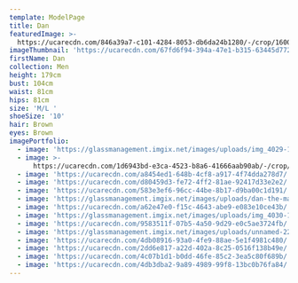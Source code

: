 ```yaml
---
template: ModelPage
title: Dan
featuredImage: >-
  https://ucarecdn.com/846a39a7-c101-4284-8053-db6da24b1280/-/crop/1600x446/0,0/-/preview/
imageThumbnail: 'https://ucarecdn.com/67fd6f94-394a-47e1-b315-63445d772588/'
firstName: Dan
collection: Men
height: 179cm
bust: 104cm
waist: 81cm
hips: 81cm
size: 'M/L '
shoeSize: '10'
hair: Brown
eyes: Brown
imagePortfolio:
  - image: 'https://glassmanagement.imgix.net/images/uploads/img_4029-1-.jpg'
  - image: >-
      https://ucarecdn.com/1d6943bd-e3ca-4523-b8a6-41666aab90ab/-/crop/745x500/417,0/-/preview/
  - image: 'https://ucarecdn.com/a8454ed1-648b-4cf8-a917-4f74dda278d7/'
  - image: 'https://ucarecdn.com/d80459d3-fe72-4ff2-81ae-92417d33e2e2/'
  - image: 'https://ucarecdn.com/583e3ef6-96cc-44be-8b17-d9ba00c1d191/'
  - image: 'https://glassmanagement.imgix.net/images/uploads/dan-the-man.jpg'
  - image: 'https://ucarecdn.com/a62e47e0-f15c-4643-abe9-e083e10ce43b/'
  - image: 'https://glassmanagement.imgix.net/images/uploads/img_4030-1-.jpg'
  - image: 'https://ucarecdn.com/9583511f-07b5-4a50-9d29-e0c5ae3724fb/'
  - image: 'https://glassmanagement.imgix.net/images/uploads/unnamed-22.jpg'
  - image: 'https://ucarecdn.com/4db08916-93a0-4fe9-88ae-5e1f4981c480/'
  - image: 'https://ucarecdn.com/2dd6e817-a22d-402a-8c25-0516f138b49e/'
  - image: 'https://ucarecdn.com/4c07b1d1-b0dd-46fe-85c2-3ea5c80f689b/'
  - image: 'https://ucarecdn.com/4db3dba2-9a89-4989-99f8-13bc0b76fa84/'
---
```


